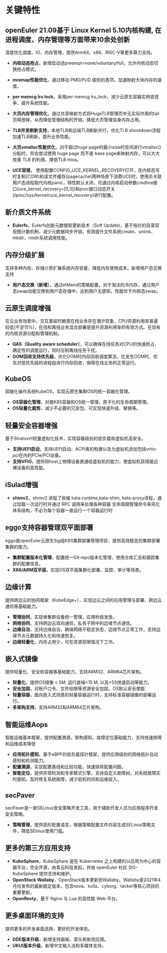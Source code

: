 # 关键特性<a name="ZH-CN_TOPIC_0228254580"></a>

## openEuler 21.09基于 Linux Kernel 5.10内核构建, 在进程调度、内存管理等方面带来10余处创新
深度优化调度、IO、内存管理，提供Arm64、x86、RISC-V等更多算力支持。

- **内核动态抢占**，新增启动选preempt=none/voluntary/full，允许内核动态切换抢占模式。

- **mremap性能优化**，通过移动 PMD/PUD 级别的表项，加速映射大块内存的速度。

- **per memcg lru lock**，采用per memcg lru_lock，减少云原生容器实例锁竞争，提升系统性能。

- **大页内存管理优化**，通过共享映射方式将HugeTLB管理页中无实际作用的tail页释放掉，从而降低管理结构的开销，降低大页管理自身内存占用。 

- **TLB并发刷新支持**，本地TLB和远端TLB刷新并行，优化TLB shootdown流程加速TLB刷新，提升业务性能。

- **大页vmalloc性能优化**，对于超过huge page的最小size的空间进行vmalloc()分配时，将会尝试使用 huge page 而不是 base page来映射内存，可以大大改善 TLB 的利用，降低TLB miss。

- **UCE容错**， 使用配置CONFIG_UCE_KERNEL_RECOVERY打开，在内核态写时复制(COW)和读文件缓存(pagecache)两种场景下消费UCE时，使用杀关联用户态进程取代内核panic，特性默认关闭，可通过内核启动参数cmdline接口(uce_kernel_recovery=[0,3])和proc接口动态开关(/proc/sys/kernel/uce_kernel_recovery)进行配置。

## 新介质文件系统
- **Eulerfs**，Eulerfs创新元数据软更新技术（Soft Update)，基于指针的目录双视图计数机制，减少元数据同步开销，有效提升文件系统create、unlink、mkdir、rmdir系统调用性能。


## 内存分级扩展
支持多种内存、存储介质扩展系统内存容量，降低内存使用成本。新增用户态交换支持

- **用户态交换（新增）**，通过etMem的策略配置，对于淘汰的冷内存，通过用户态swap功能交换到用户态存储中，达到用户无感知，性能优于内核态swap。


## 云原生调度增强
在云业务场景中，交互类延时敏感在线业务存在潮汐现象，CPU资源利用率普遍较低(不足15%)，在线和离线业务混合部署是提升资源利用率的有效方式。在现有的内核资源分配和管理机制。
- **QAS（Quality aware scheduler）**，可以确保在线任务对CPU的快速抢占，确定性的调度运行，同时压制离线任务干扰。
- **OOM回收支持优先级**，优化OOM时内存回收调度算法，在发生OOM时，优先对低优先级的进程组进行内存回收，保障在线业务的正常运行。



## KubeOS
容器化操作系统KubeOS，实现云原生集群OS的统一容器化管理。
- **OS容器化管理**，对接K8S容器和OS统一管理，原子化的生命周期管理。
- **OS轻量化裁剪**，减少不必要的冗余包，可实现快速升级、替换等。


## 轻量安全容器增强
基于Stratovirt轻量虚拟化技术，实现容器级别的低负载和虚拟机高安全。
-  **支持UEFI启动**，支持UEFI启动、ACPI表的构建以及为虚拟机添加包括vrtio-pci在内的PCIe/PCI设备。
-  **支持VFIO**，提供将host上物理设备直通给虚拟机的能力，使虚拟机获得接近裸设备的高性能。

## iSulad增强
- **shimv2**，shimv2 进程了收编 kata-runtime,kata-shim, kata-proxy进程，通过加载⼀次运⾏时并通过 RPC 调⽤来处理各种容器
⽣命周期管理命令来简化体系结构，不必为每个容器⼀直运⾏⼀个容器运⾏时

## eggo支持容器管理双平面部署
eggo是openEuler云原生Sig组K8S集群部署管理项目，提供高效稳定的集群部署集群的能力。
-  **集群配置版本化管理**，配置统一Git repo版本化管理，使用仓库汇总和跟踪集群的配置信息。
-  **X86/ARM双平面**，实现OS双平面集群化部署、监控、审计等场景。

## 边缘计算
提供跨边云的协同框架（KubeEdge+），实现边云之间的应用管理与部署、跨边云通讯等基础能力。
- **管理协同**，实现单集群设备统一管理，应用秒级发放。
- **网络协同**，支持跨边云双向通信，私有子网中的边缘节点通信。
- **边缘自治**，支持边缘自治，确保网络不稳定状态，边缘节点正常工作，支持边缘节点元数据持久化和快速恢复。
- **边缘轻量化**，内存占用少，可在资源受限情况下工作。

## 嵌入式镜像
提供轻量化、安全和容器等基础能力，支持ARM32、ARM64芯片架构。
- **轻量化**，提供OS镜像 < 5M, 运行底噪<15 M, 以及<5S快速启动等能力。
- **安全加固**，对账户口令、文件权限等资源安全加固，OS默认安全使能
- **轻量容器**，面向嵌入式场景的轻量容器运行时，支持标准容器镜像的部署运行。
- **多架构支持**，支持ARM32和ARM64芯片架构。

## 智能运维Aops
智能运维基本框架，提供配置溯源，架构感知，故障定位基础能力，支持快速排障和运维成本降低
- **应用拓扑感知**，基于eBPF的低负载探针框架，提供应用级别的网络拓扑自动感知和检测能力。
- **配置溯源**，实现配置基线和比较功能，快速排除配置问题。
- **智能定位**，提供异常检测和专家模式引擎，支持自定义故障树，对系统故障实时感知，及时修复系统故障，减少宕机时间和运维投入。


## secPaver
secPaver是一款SELinux安全策略开发工具，用于辅助开发人员为应用程序开发安全策略。
- **策略管理**，提供高阶配置语言，根据策略配置文件内容生成SELinux策略文件，降低SElinux使用门槛。

## 更多的第三方应用支持
- **KubeSphere**，KubeSphere 是在 Kubernetes 之上构建的以应用为中心的容器平台，完全开源，由青云科技发起，并由 openEuler 社区 SIG-KubeSphere 提供支持和维护。
- **OpenStack Wallaby**，OpenStack版本更新到Wallaby。Wallaby是2021年4月份发布的最新稳定版本，包含nova、kolla、cyborg、tacker等核心项目的重要更新。
- **OpenResty**，基于 Nginx 与 Lua 的高性能 Web 平台。

## 更多桌面环境的支持
提供更多的开发桌面选择，更好的开发体验。
- **DDE版本升级**，新增支持画板、音乐和影院应用。
- **UKUI版本升级**，新增中文输入法和多媒体支持。
